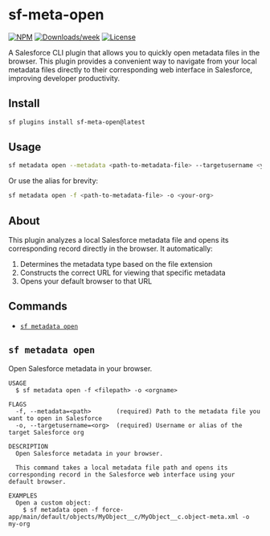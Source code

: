 # sf-meta-open

[![NPM](https://img.shields.io/npm/v/sf-meta-open.svg?label=sf-meta-open)](https://www.npmjs.com/package/sf-meta-open) [![Downloads/week](https://img.shields.io/npm/dw/sf-meta-open.svg)](https://npmjs.org/package/sf-meta-open) [![License](https://img.shields.io/badge/License-BSD%203--Clause-brightgreen.svg)](https://raw.githubusercontent.com/salesforcecli/sf-meta-go/main/LICENSE.txt)

A Salesforce CLI plugin that allows you to quickly open metadata files in the browser. This plugin provides a convenient way to navigate from your local metadata files directly to their corresponding web interface in Salesforce, improving developer productivity.

## Install

```bash
sf plugins install sf-meta-open@latest
```

## Usage

```bash
sf metadata open --metadata <path-to-metadata-file> --targetusername <your-org>
```

Or use the alias for brevity:

```bash
sf metadata open -f <path-to-metadata-file> -o <your-org>
```

## About

This plugin analyzes a local Salesforce metadata file and opens its corresponding record directly in the browser. It automatically:

1. Determines the metadata type based on the file extension
2. Constructs the correct URL for viewing that specific metadata
3. Opens your default browser to that URL

## Commands

<!-- commands -->

- [`sf metadata open`](#sf-meta-open)

## `sf metadata open`

Open Salesforce metadata in your browser.

```
USAGE
  $ sf metadata open -f <filepath> -o <orgname>

FLAGS
  -f, --metadata=<path>       (required) Path to the metadata file you want to open in Salesforce
  -o, --targetusername=<org>  (required) Username or alias of the target Salesforce org

DESCRIPTION
  Open Salesforce metadata in your browser.

  This command takes a local metadata file path and opens its corresponding record in the Salesforce web interface using your default browser.

EXAMPLES
  Open a custom object:
    $ sf metadata open -f force-app/main/default/objects/MyObject__c/MyObject__c.object-meta.xml -o my-org
```
